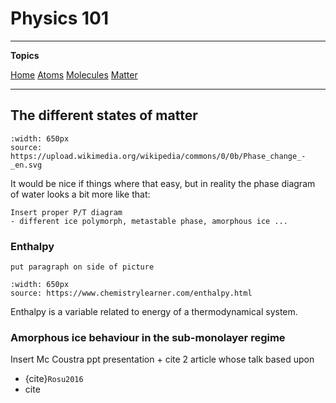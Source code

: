 # Physics 101

***

**Topics**

<div class="topnav">
<a class="active" href="Physics_101.html">Home</a>  
<a class="easy" href="More/Page1.html">Atoms</a>  
<a class="med" href="More/Page2.html">Molecules</a>
<a class="dif" href="More/Page3.html">Matter</a>
</div> 

***

## The different states of matter 

```{figure} Docs/Phase_change_-_en.svg
:width: 650px
source: https://upload.wikimedia.org/wikipedia/commons/0/0b/Phase_change_-_en.svg
```

It would be nice if things where that easy, but in reality the phase diagram of water looks a bit more like that:

```{note}
Insert proper P/T diagram
- different ice polymorph, metastable phase, amorphous ice ...
```


### Enthalpy 

```{note}
put paragraph on side of picture
```

```{figure} Docs/Enthalpy-equation.jpg
:width: 650px
source: https://www.chemistrylearner.com/enthalpy.html
```

Enthalpy is a variable related to energy of a thermodynamical system.

### Amorphous ice behaviour in the sub-monolayer regime

Insert Mc Coustra ppt presentation + cite 2 article whose talk based upon
- {cite}`Rosu2016`
- cite